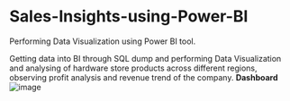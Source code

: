 # Sales-Insights-using-Power-BI

Performing Data Visualization using Power BI tool.

Getting data into BI through SQL dump and performing Data Visualization and analysing of hardware store products across different regions, observing profit analysis and revenue trend of the company.
**Dashboard**
![image](https://user-images.githubusercontent.com/106775145/201047387-e6aa6185-dd11-4a26-bfe8-fcff712f0c05.png)
